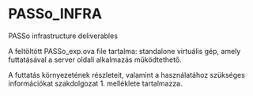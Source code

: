 # PASSo_INFRA
PASSo infrastructure deliverables

<HU>
  
  A feltöltött PASSo_exp.ova file tartalma: standalone virtuális gép, amely futtatásával a server oldali alkalmazás működtethető.
  
  A futtatás környezetének részleteit, valamint a használatához szükséges információkat szakdolgozat 1. melléklete tartalmazza.
  
  
</HU>

